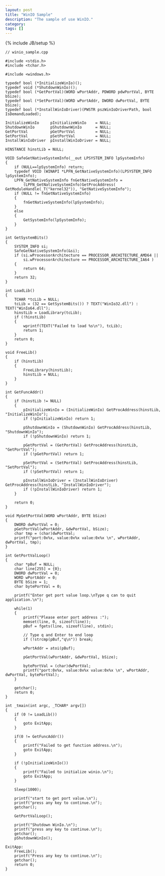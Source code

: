 ```yaml
---
layout: post
title: "WinIO Sample"
description: "The sample of use WinIO."
category: 
tags: []
---
```

{% include JB/setup %}

	// winio_sample.cpp

	#include <stdio.h>
	#include <tchar.h>

	#include <windows.h>

	typedef bool (*InitializeWinIo)();
	typedef void (*ShutdownWinIo)();
	typedef bool (*GetPortVal)(WORD wPortAddr, PDWORD pdwPortVal, BYTE bSize);
	typedef bool (*SetPortVal)(WORD wPortAddr, DWORD dwPortVal, BYTE bSize);
	typedef bool (*InstallWinIoDriver)(PWSTR pszWinIoDriverPath, bool IsDemandLoaded);

	InitializeWinIo		pInitializeWinIo	= NULL;
	ShutdownWinIo		pShutdownWinIo		= NULL;
	GetPortVal			pGetPortVal			= NULL;
	SetPortVal			pSetPortVal			= NULL;
	InstallWinIoDriver	pInstallWinIoDriver = NULL;

	HINSTANCE hinstLib = NULL;

	VOID SafeGetNativeSystemInfo(__out LPSYSTEM_INFO lpSystemInfo)
	{
		if (NULL==lpSystemInfo)	return;
		typedef VOID (WINAPI *LPFN_GetNativeSystemInfo)(LPSYSTEM_INFO lpSystemInfo);
		LPFN_GetNativeSystemInfo fnGetNativeSystemInfo = 
			(LPFN_GetNativeSystemInfo)GetProcAddress( GetModuleHandle(_T("kernel32")), "GetNativeSystemInfo");
		if (NULL != fnGetNativeSystemInfo)
		{
			fnGetNativeSystemInfo(lpSystemInfo);
		}
		else
		{
			GetSystemInfo(lpSystemInfo);
		}
	}

	int GetSystemBits()
	{
		SYSTEM_INFO si;
		SafeGetNativeSystemInfo(&si);
		if (si.wProcessorArchitecture == PROCESSOR_ARCHITECTURE_AMD64 ||
			si.wProcessorArchitecture == PROCESSOR_ARCHITECTURE_IA64 )
		{
			return 64;
		}
		return 32;
	}

	int LoadLib()
	{
		TCHAR *tcLib = NULL;
		tcLib = (32 == GetSystemBits()) ? TEXT("WinIo32.dll") : TEXT("WinIo64.dll");
		hinstLib = LoadLibrary(tcLib); 
		if (!hinstLib) 
		{
			wprintf(TEXT("Failed to load %s\n"), tcLib);
			return 1;
		}
		return 0;
	}

	void FreeLib()
	{
		if (hinstLib)
		{
			FreeLibrary(hinstLib);
			hinstLib = NULL;
		}
	}

	int GetFuncAddr()
	{
		if (hinstLib != NULL) 
		{ 
			pInitializeWinIo = (InitializeWinIo) GetProcAddress(hinstLib, "InitializeWinIo");
			if (!pInitializeWinIo) return 1;

			pShutdownWinIo = (ShutdownWinIo) GetProcAddress(hinstLib, "ShutdownWinIo");
			if (!pShutdownWinIo) return 1;

			pGetPortVal = (GetPortVal) GetProcAddress(hinstLib, "GetPortVal");
			if (!pGetPortVal) return 1;

			pSetPortVal = (SetPortVal) GetProcAddress(hinstLib, "SetPortVal");
			if (!pSetPortVal) return 1;

			pInstallWinIoDriver = (InstallWinIoDriver) GetProcAddress(hinstLib, "InstallWinIoDriver");
			if (!pInstallWinIoDriver) return 1;
		}

		return 0;
	}

	void MyGetPortVal(WORD wPortAddr, BYTE bSize)
	{
		DWORD dwPortVal = 0;
		pGetPortVal(wPortAddr, &dwPortVal, bSize);
		char tmp = (char)dwPortVal;
		printf("port:0x%x, value:0x%x value:0x%x \n", wPortAddr, dwPortVal, tmp);
	}

	int GetPortValLoop()
	{
		char *pBuf = NULL;
		char line[255] = {0};
		DWORD dwPortVal = 0;
		WORD wPortAddr = 0;
		BYTE bSize = 1;
		char bytePortVal = 0;

		printf("Enter get port value loop.\nType q can to quit application.\n");

		while(1)
		{
			printf("Please enter port address :");
			memset(line, 0, sizeof(line));
			pBuf = fgets(line, sizeof(line), stdin);

			// Type q and Enter to end loop
			if (!strcmp(pBuf,"q\n")) break;

			wPortAddr = atoi(pBuf);

			pGetPortVal(wPortAddr, &dwPortVal, bSize);

			bytePortVal = (char)dwPortVal;
			printf("port:0x%x, value:0x%x value:0x%x \n", wPortAddr, dwPortVal, bytePortVal);
		}

		getchar();
		return 0;
	}

	int _tmain(int argc, _TCHAR* argv[])
	{
		if (0 != LoadLib())
		{
			goto ExitApp;
		}

		if(0 != GetFuncAddr())
		{
			printf("Failed to get function address.\n");
			goto ExitApp;
		}

		if (!pInitializeWinIo())
		{
			printf("Failed to initialize winio.\n");
			goto ExitApp;
		}

		Sleep(1000);

		printf("start to get port value.\n");
		printf("press any key to continue.\n");
		getchar();
		
		GetPortValLoop();
			
		printf("Shutdown WinIo.\n");
		printf("press any key to continue.\n");
		getchar();
		pShutdownWinIo();

	ExitApp:
		FreeLib();
		printf("Press any key to continue.\n");
		getchar();
		return 0;
	}
